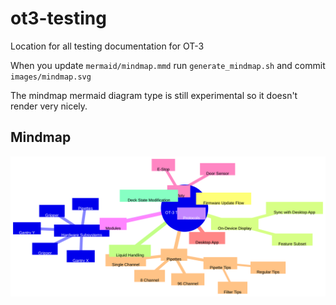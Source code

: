 # ot3-testing
Location for all testing documentation for OT-3

When you update `mermaid/mindmap.mmd` run `generate_mindmap.sh` and commit
`images/mindmap.svg`

The mindmap mermaid diagram type is still experimental so it doesn't
render very nicely.

## Mindmap

![img.png](images/mindmap.svg)
